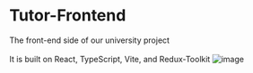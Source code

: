 # Tutor-Frontend
The front-end side of our university project
<br><br>
It is built on React, TypeScript, Vite, and Redux-Toolkit
![image](https://user-images.githubusercontent.com/43859685/222917695-4f562eab-deb7-43e0-a726-974a0e5eec4c.png)
